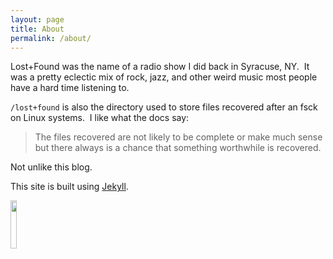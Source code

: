 ```yaml
---
layout: page
title: About
permalink: /about/
---
```


Lost+Found was the name of a radio show I did back in Syracuse, NY.  It was a pretty eclectic mix of rock, jazz, and other weird music most people have a hard time listening to.

`/lost+found` is also the directory used to store files recovered after an fsck on Linux systems.  I like what the docs say:

> The files recovered are not likely to be complete or make much sense but there always is a chance that something worthwhile is recovered.

Not unlike this blog.

This site is built using [Jekyll](https://jekyllrb.com).

<img src="../assets/images/whoami.png" width="14%">

